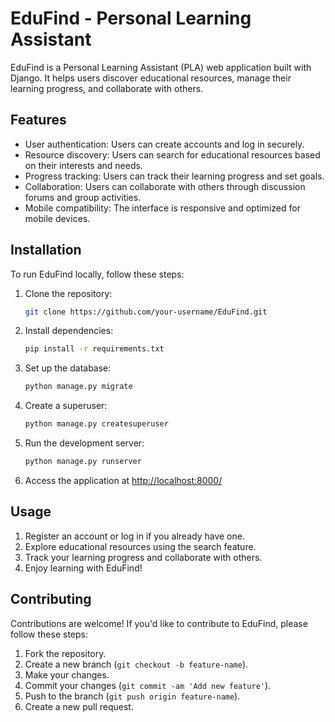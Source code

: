 # EduFind - Personal Learning Assistant

EduFind is a Personal Learning Assistant (PLA) web application built with Django. It helps users discover educational resources, manage their learning progress, and collaborate with others.

## Features

- User authentication: Users can create accounts and log in securely.
- Resource discovery: Users can search for educational resources based on their interests and needs.
- Progress tracking: Users can track their learning progress and set goals.
- Collaboration: Users can collaborate with others through discussion forums and group activities.
- Mobile compatibility: The interface is responsive and optimized for mobile devices.

## Installation

To run EduFind locally, follow these steps:

1. Clone the repository:
   ```bash
   git clone https://github.com/your-username/EduFind.git
   ```

2. Install dependencies:
   ```bash
   pip install -r requirements.txt
   ```

3. Set up the database:
   ```bash
   python manage.py migrate
   ```

4. Create a superuser:
   ```bash
   python manage.py createsuperuser
   ```

5. Run the development server:
   ```bash
   python manage.py runserver
   ```

6. Access the application at [http://localhost:8000/](http://localhost:8000/)

## Usage

1. Register an account or log in if you already have one.
2. Explore educational resources using the search feature.
3. Track your learning progress and collaborate with others.
4. Enjoy learning with EduFind!

## Contributing

Contributions are welcome! If you'd like to contribute to EduFind, please follow these steps:

1. Fork the repository.
2. Create a new branch (`git checkout -b feature-name`).
3. Make your changes.
4. Commit your changes (`git commit -am 'Add new feature'`).
5. Push to the branch (`git push origin feature-name`).
6. Create a new pull request.


